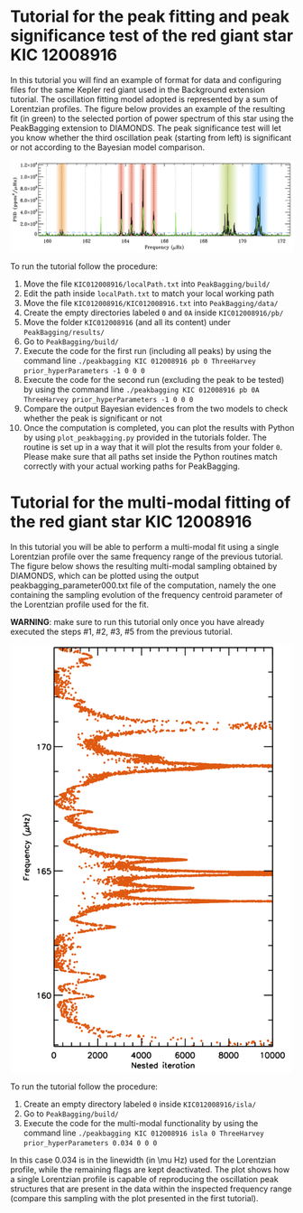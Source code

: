 # Tutorial for the peak fitting and peak significance test of the red giant star KIC 12008916

In this tutorial you will find an example of format for data and configuring files for the same Kepler red giant used in the Background extension tutorial. The oscillation fitting model adopted is represented by a sum of Lorentzian profiles. The figure below provides an example of the resulting fit (in green) to the selected portion of power spectrum of this star using the PeakBagging extension to DIAMONDS. The peak significance test will let you know whether the third oscillation peak (starting from left) is significant or not according to the Bayesian model comparison.

![PeakBagging fit](https://raw.githubusercontent.com/EnricoCorsaro/PeakBagging/master/tutorials/KIC012008916_PeakBagging.png)

To run the tutorial follow the procedure:

1. Move the file `KIC012008916/localPath.txt` into `PeakBagging/build/`
2. Edit the path inside `localPath.txt` to match your local working path
3. Move the file `KIC012008916/KIC012008916.txt` into `PeakBagging/data/`
4. Create the empty directories labeled `0` and `0A` inside `KIC012008916/pb/`
5. Move the folder `KIC012008916` (and all its content) under `PeakBagging/results/`
6. Go to `PeakBagging/build/`
7. Execute the code for the first run (including all peaks) by using the command line 
`./peakbagging KIC 012008916 pb 0 ThreeHarvey prior_hyperParameters -1 0 0 0`
8. Execute the code for the second run (excluding the peak to be tested) by using the command line 
`./peakbagging KIC 012008916 pb 0A ThreeHarvey prior_hyperParameters -1 0 0 0`
9. Compare the output Bayesian evidences from the two models to check whether the peak is significant or not
10. Once the computation is completed, you can plot the results with Python by using `plot_peakbagging.py` provided in the tutorials folder. The routine is set up in a way that it will plot the results from your folder `0`. Please make sure that all paths set inside the Python routines match correctly with your actual working paths for PeakBagging.


# Tutorial for the multi-modal fitting of the red giant star KIC 12008916

In this tutorial you will be able to perform a multi-modal fit using a single Lorentzian profile over the same frequency range of the previous tutorial. The figure below shows the resulting multi-modal sampling obtained by DIAMONDS, which can be plotted using the output peakbagging_parameter000.txt file of the computation, namely the one containing the sampling evolution of the frequency centroid parameter of the Lorentzian profile used for the fit.

**WARNING**: make sure to run this tutorial only once you have already executed the steps #1, #2, #3, #5 from the previous tutorial.

<img width="500" src="https://raw.githubusercontent.com/EnricoCorsaro/PeakBagging/master/tutorials/KIC012008916_Islands.png"/>
</p>

To run the tutorial follow the procedure:

1. Create an empty directory labeled `0` inside `KIC012008916/isla/`
2. Go to `PeakBagging/build/`
3. Execute the code for the multi-modal functionality by using the command line
`./peakbagging KIC 012008916 isla 0 ThreeHarvey prior_hyperParameters 0.034 0 0 0`

In this case 0.034 is in the linewidth (in \mu Hz) used for the Lorentzian profile, while the remaining flags are kept deactivated. The plot shows how a single Lorentzian profile is capable of reproducing the oscillation peak structures that are present in the data within the inspected frequency range (compare this sampling with the plot presented in the first tutorial).